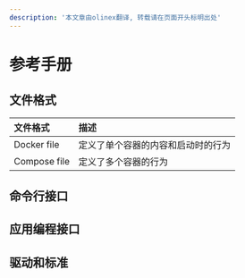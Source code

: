 ```yaml
---
description: '本文章由olinex翻译, 转载请在页面开头标明出处'
---
```


# 参考手册

## 文件格式

| 文件格式 | 描述 |
| :--- | :--- |
| Docker file | 定义了单个容器的内容和启动时的行为 |
| Compose file | 定义了多个容器的行为 |

## 命令行接口

## 应用编程接口

## 驱动和标准

